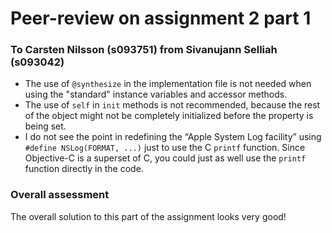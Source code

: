 Peer-review on assignment 2 part 1
=======
### To Carsten Nilsson (s093751) from Sivanujann Selliah (s093042)

* The use of `@synthesize` in the implementation file is not needed when using the "standard" instance variables and accessor methods.
* The use of `self` in `init` methods is not recommended, because the rest of the object might not be completely initialized before the property is being set.
* I do not see the point in redefining the “Apple System Log facility” using `#define NSLog(FORMAT, ...)` just to use the C `printf` function. Since Objective-C is a superset of C, you could just as well use the `printf` function directly in the code.

### Overall assessment
The overall solution to this part of the assignment looks very good!
